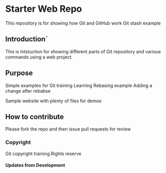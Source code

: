 # Starter Web Repo
This repository is for showing how Git and GitHub work
Git stash example
## Introduction`

This is intstuction for showing different parts of Git repository and various commands using a web project.
## Purpose
Simple examples for Git training
Learning Rebasing example 
Adding a change after rebabse

Sample website with plenty of files for demos
## How to contribute

Please fork the repo and then issue pull requests for review

### Copyright

Git copyright training.Rights reserve
#### Updates from Development
